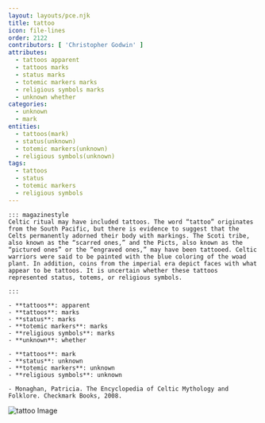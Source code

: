 ```yaml
---
layout: layouts/pce.njk
title: tattoo
icon: file-lines
order: 2122
contributors: [ 'Christopher Godwin' ]
attributes:
  - tattoos apparent
  - tattoos marks
  - status marks
  - totemic markers marks
  - religious symbols marks
  - unknown whether
categories:
  - unknown
  - mark
entities:
  - tattoos(mark)
  - status(unknown)
  - totemic markers(unknown)
  - religious symbols(unknown)
tags:
  - tattoos
  - status
  - totemic markers
  - religious symbols
---
```

``` tab [group1:Info]
::: magazinestyle
Celtic ritual may have included tattoos. The word “tattoo” originates from the South Pacific, but there is evidence to suggest that the Celts permanently adorned their body with markings. The Scoti tribe, also known as the “scarred ones,” and the Picts, also known as the “pictured ones” or the “engraved ones,” may have been tattooed. Celtic warriors were said to be painted with the blue coloring of the woad plant. In addition, coins from the imperial era depict faces with what appear to be tattoos. It is uncertain whether these tattoos represented status, totems, or religious symbols.

:::
```
``` tab [group1:Attributes]
- **tattoos**: apparent
- **tattoos**: marks
- **status**: marks
- **totemic markers**: marks
- **religious symbols**: marks
- **unknown**: whether
```
``` tab [group1:Entities]
- **tattoos**: mark
- **status**: unknown
- **totemic markers**: unknown
- **religious symbols**: unknown
```
``` tab [group1:Sources]
- Monaghan, Patricia. The Encyclopedia of Celtic Mythology and Folklore. Checkmark Books, 2008.
```
![tattoo Image](['https://upload.wikimedia.org/wikipedia/commons/e/e6/Anchor_tattoo_and_sketch.jpg'])

